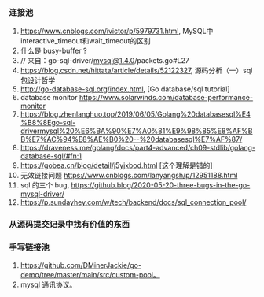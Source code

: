 ### 连接池
1. https://www.cnblogs.com/ivictor/p/5979731.html, MySQL中interactive_timeout和wait_timeout的区别
2. 什么是 busy-buffer ?
3. // 来自：go-sql-driver/mysql@1.4.0/packets.go#L27
4. https://blog.csdn.net/hittata/article/details/52122327, 源码分析（一）sql包设计哲学
5. http://go-database-sql.org/index.html, [Go database/sql tutorial]
6. database monitor https://www.solarwinds.com/database-performance-monitor
7. https://blog.zhenlanghuo.top/2019/06/05/Golang%20databasesql%E4%B8%8Ego-sql-drivermysql%20%E6%BA%90%E7%A0%81%E9%98%85%E8%AF%BB%E7%AC%94%E8%AE%B0%20--%20databasesql%E7%AF%87/
8. https://draveness.me/golang/docs/part4-advanced/ch09-stdlib/golang-database-sql/#fn:1
9. https://gobea.cn/blog/detail/j5yjxbod.html [这个理解是错的]
10. 无效链接问题 https://www.cnblogs.com/lanyangsh/p/12951188.html
11. sql 的三个 bug, https://github.blog/2020-05-20-three-bugs-in-the-go-mysql-driver/
12. https://p.sundayhey.com/w/tech/backend/docs/sql_connection_pool/

### 从源码提交记录中找有价值的东西



### 手写链接池
1. https://github.com/DMinerJackie/go-demo/tree/master/main/src/custom-pool。
2. mysql 通讯协议。